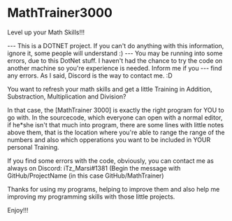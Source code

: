 # MathTrainer3000
Level up your Math Skills!!!

--- This is a DOTNET project. If you can't do anything with this information, ignore it, some people will understand :)
--- You may be running into some errors, due to this DotNet stuff. I haven't had the chance to try the code on another machine so you're experience is needed. Inform me if you 
--- find any errors. As I said, Discord is the way to contact me. :D

You want to refresh your math skills and get a little Training in Addition, Substraction, Multiplication and Division?

In that case, the [MathTrainer 3000] is exactly the right program for YOU to go with. In the sourcecode, which everyone can open with a normal editor, if he*she isn't that much into program, there are some lines with little notes above them, that is the location where you're able to range the range of the numbers and also which opperations you want to be included in YOUR personal Training.

If you find some errors with the code, obviously, you can contact me as always on Discord: iTz_Marsi#1381 (Begin the message with GitHub/ProjectName (in this case GitHub/MathTrainer)

Thanks for using my programs, helping to improve them and also help me improving my programming skills with those little projects.

Enjoy!!!
